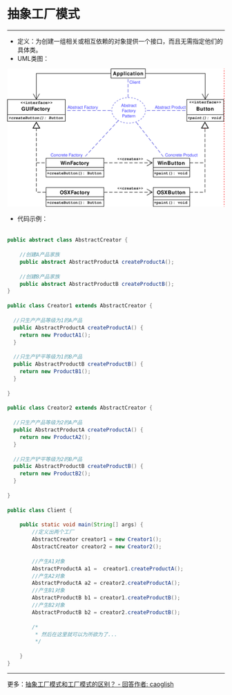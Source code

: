 # 抽象工厂模式
---

* 定义：为创建一组相关或相互依赖的对象提供一个接口，而且无需指定他们的具体类。
* UML类图：

![](./2016-10-26_163931.png)

* 代码示例：
```java

public abstract class AbstractCreator {

	//创建A产品家族
	public abstract AbstractProductA createProductA();

	//创建B产品家族
	public abstract AbstractProductB createProductB();
}

public class Creator1 extends AbstractCreator {

  //只生产产品等级为1的A产品
  public AbstractProductA createProductA() {
    return new ProductA1();
  }

  //只生产铲平等级为1的B产品
  public AbstractProductB createProductB() {
    return new ProductB1();
  }

}

public class Creator2 extends AbstractCreator {

  //只生产产品等级为2的A产品
  public AbstractProductA createProductA() {
    return new ProductA2();
  }

  //只生产铲平等级为2的B产品
  public AbstractProductB createProductB() {
    return new ProductB2();
  }

}

public class Client {

	public static void main(String[] args) {
		//定义出两个工厂
		AbstractCreator creator1 = new Creator1();
		AbstractCreator creator2 = new Creator2();
		
		//产生A1对象
		AbstractProductA a1 =  creator1.createProductA();
		//产生A2对象
		AbstractProductA a2 = creator2.createProductA();
		//产生B1对象
		AbstractProductB b1 = creator1.createProductB();
		//产生B2对象
		AbstractProductB b2 = creator2.createProductB();
		
		/*
		 * 然后在这里就可以为所欲为了...
		 */
		
	}
}

```

---

更多：[抽象工厂模式和工厂模式的区别？ - 回答作者: caoglish](https://www.zhihu.com/question/20367734/answer/82361745)

